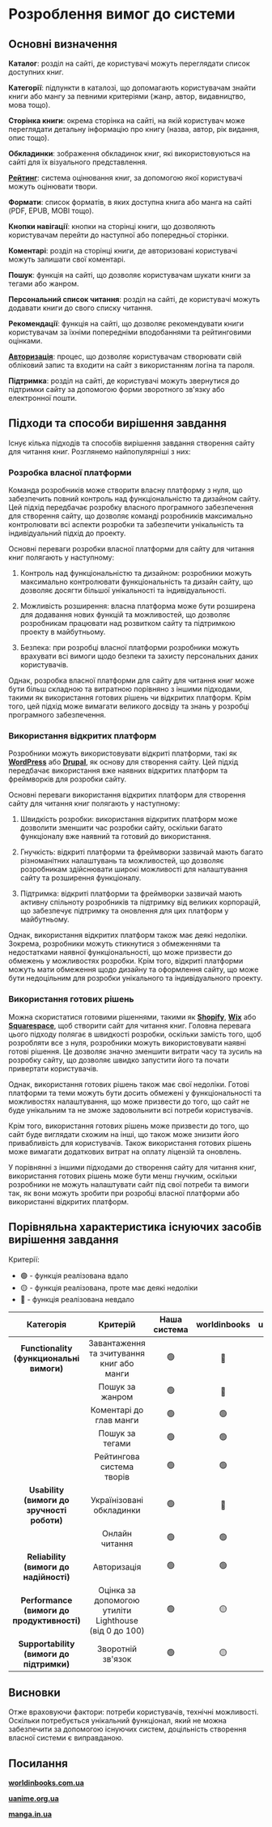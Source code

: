# Розроблення вимог до системи

## Основні визначення

**Каталог**: розділ на сайті, де користувачі можуть переглядати список доступних книг.

**Категорії**: підпункти в каталозі, що допомагають користувачам знайти книги або мангу за певними критеріями (жанр, автор, видавництво, мова тощо).

**Сторінка книги**: окрема сторінка на сайті, на якій користувач може переглядати детальну інформацію про книгу (назва, автор, рік видання, опис тощо).

**Обкладинки**: зображення обкладинок книг, які використовуються на сайті для їх візуального представлення.

**[Рейтинг](https://uk.wikipedia.org/wiki/%D0%A0%D0%B5%D0%B9%D1%82%D0%B8%D0%BD%D0%B3)**: система оцінювання книг, за допомогою якої користувачі можуть оцінювати твори.

**Формати**: список форматів, в яких доступна книга або манга на сайті (PDF, EPUB, MOBI тощо).

**Кнопки навігації**: кнопки на сторінці книги, що дозволяють користувачам перейти до наступної або попередньої сторінки.

**Коментарі**: розділ на сторінці книги, де авторизовані користувачі можуть залишати свої коментарі.

**Пошук**: функція на сайті, що дозволяє користувачам шукати книги за тегами або жанром.

**Персональний список читання**: розділ на сайті, де користувачі можуть додавати книги до свого списку читання.

**Рекомендації**: функція на сайті, що дозволяє рекомендувати книги користувачам за їхніми попередніми вподобаннями та рейтинговими оцінками.

**[Авторизація](https://uk.wikipedia.org/wiki/%D0%90%D0%B2%D1%82%D0%BE%D1%80%D0%B8%D0%B7%D0%B0%D1%86%D1%96%D1%8F)**: процес, що дозволяє користувачам створювати свій обліковий запис та входити на сайт з використанням логіна та пароля.

**Підтримка**: розділ на сайті, де користувачі можуть звернутися до підтримки сайту за допомогою форми зворотного зв'язку або електронної пошти.

## Підходи та способи вирішення завдання

Існує кілька підходів та способів вирішення завдання створення сайту для читання книг. Розглянемо найпопулярніші з них:

### Розробка власної платформи

Команда розробників може створити власну платформу з нуля, що забезпечить повний контроль над функціональністю та дизайном сайту. Цей підхід передбачає розробку власного програмного забезпечення для створення сайту, що дозволяє команді розробників максимально контролювати всі аспекти розробки та забезпечити унікальність та індивідуальний підхід до проекту.

Основні переваги розробки власної платформи для сайту для читання книг полягають у наступному:

1. Контроль над функціональністю та дизайном: розробники можуть максимально контролювати функціональність та дизайн сайту, що дозволяє досягти більшої унікальності та індивідуальності.

2. Можливість розширення: власна платформа може бути розширена для додавання нових функцій та можливостей, що дозволяє розробникам працювати над розвитком сайту та підтримкою проекту в майбутньому.

3. Безпека: при розробці власної платформи розробники можуть врахувати всі вимоги щодо безпеки та захисту персональних даних користувачів.

Однак, розробка власної платформи для сайту для читання книг може бути більш складною та витратною порівняно з іншими підходами, такими як використання готових рішень чи відкритих платформ. Крім того, цей підхід може вимагати великого досвіду та знань у розробці програмного забезпечення.

### Використання відкритих платформ

Розробники можуть використовувати відкриті платформи, такі як **[WordPress](https://wordpress.com/)** або **[Drupal](https://www.drupal.org/)**, як основу для створення сайту. Цей підхід передбачає використання вже наявних відкритих платформ та фреймворків для розробки сайту.

Основні переваги використання відкритих платформ для створення сайту для читання книг полягають у наступному:

1. Швидкість розробки: використання відкритих платформ може дозволити зменшити час розробки сайту, оскільки багато функціоналу вже наявний та готовий до використання.

2. Гнучкість: відкриті платформи та фреймворки зазвичай мають багато різноманітних налаштувань та можливостей, що дозволяє розробникам здійснювати широкі можливості для налаштування сайту та розширення функціоналу.

3. Підтримка: відкриті платформи та фреймворки зазвичай мають активну спільноту розробників та підтримку від великих корпорацій, що забезпечує підтримку та оновлення для цих платформ у майбутньому.

Однак, використання відкритих платформ також має деякі недоліки. Зокрема, розробники можуть стикнутися з обмеженнями та недостатками наявної функціональності, що може призвести до обмежень у можливостях розробки. Крім того, відкриті платформи можуть мати обмеження щодо дизайну та оформлення сайту, що може бути недоцільним для розробки унікального та індивідуального проекту.

### Використання готових рішень

Можна скористатися готовими рішеннями, такими як **[Shopify](https://www.shopify.com/)**, **[Wix](https://uk.wix.com/)** або **[Squarespace](https://www.squarespace.com/)**, щоб створити сайт для читання книг. Головна перевага цього підходу полягає в швидкості розробки, оскільки замість того, щоб розробляти все з нуля, розробники можуть використовувати наявні готові рішення. Це дозволяє значно зменшити витрати часу та зусиль на розробку сайту, що дозволяє швидко запустити його та почати привертати користувачів.

Однак, використання готових рішень також має свої недоліки. Готові платформи та теми можуть бути досить обмежені у функціональності та можливостях налаштування, що може призвести до того, що сайт не буде унікальним та не зможе задовольнити всі потреби користувачів.

Крім того, використання готових рішень може призвести до того, що сайт буде виглядати схожим на інші, що також може знизити його привабливість для користувачів. Також використання готових рішень може вимагати додаткових витрат на оплату ліцензій та оновлень.

У порівнянні з іншими підходами до створення сайту для читання книг, використання готових рішень може бути менш гнучким, оскільки розробники не можуть налаштувати сайт під свої потреби та вимоги так, як вони можуть зробити при розробці власної платформи або використанні відкритих платформ.

## Порівняльна характеристика існуючих засобів вирішення завдання

 Критерії:
- 🟢 - функція реалізована вдало
- 🟡 - функція реалізована, проте має деякі недоліки
- 🔴 - функція реалізована невдало

| Категорія | Критерій | Наша система | worldinbooks | uanime | manga.in.ua |
|:----:| :-----------: |:-:|:-:|:-:|:-:|
| **Functionality (функциональні вимоги)** | Завантаження та зчитування книг або манги | 🟢 | 🔴 | 🟢  | 🟢 |
|  | Пошук за жанром  | 🟢 | 🔴  | 🟡 | 🔴  |
|  | Коментарі до глав манги | 🟢 | 🟢 | 🔴 | 🟢|
|  | Пошук за тегами| 🟢 | 🟢 | 🟡 | 🔴 |
|  | Рейтингова система творів | 🟢 | 🟢 | 🟡 | 🟢|
| **Usability (вимоги до зручності роботи)** | Українізовані обкладинки | 🟢 |🔴 | 🟡| 🟢 |
|  |Онлайн читання| 🟢 | 🟢 | 🔴 | 🟢 | 
| **Reliability (вимоги до надійності)** | Авторизація | 🟢 | 🟢  | 🔴 | 🟢 |
| **Performance (вимоги до продуктивності)** | Оцінка за допомогою утиліти Lighthouse (від 0 до 100) | 🟢 | 🟡 | 🔴 | 🟡  |
| **Supportability (вимоги до підтримки)** | Зворотній зв'язок | 🟢 | 🟡 | 🔴 | 🟢 |

## Висновки

Отже враховуючи фактори: потреби користувачів, технічні можливості. Оскільки потребується унікальний функціонал, який не можна забезпечити за допомогою існуючих систем, доцільність створення власної системи є виправданою. 

## Посилання

**[worldinbooks.com.ua](https://worldinbooks.com.ua/)**

**[uanime.org.ua](http://uanime.org.ua/)**

**[manga.in.ua](https://manga.in.ua/)**